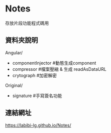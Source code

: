 # Notes
存放片段功能程式碼用

## 資料夾說明

Angular/
* componentInjector    #動態生成component
* compressor   #檔案壓縮 & 生成 readAsDataURL
* crytograph   #加密解密

Original/
* signature    #手寫簽名功能

## 連結網址
https://labibi-lg.github.io/Notes/
